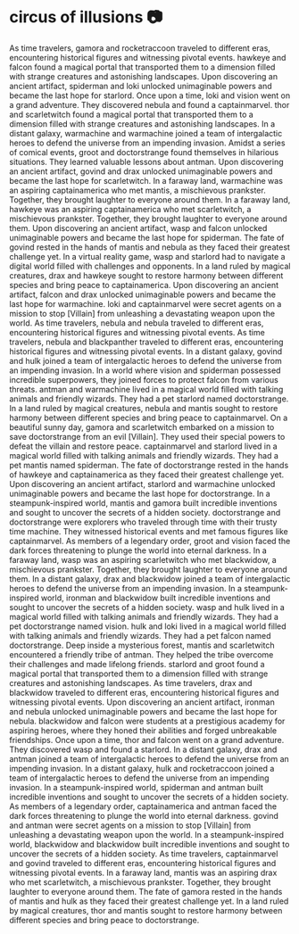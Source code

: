 # circus of illusions :camera: 

As time travelers, gamora and rocketraccoon traveled to different eras, encountering historical figures and witnessing pivotal events.
hawkeye and falcon found a magical portal that transported them to a dimension filled with strange creatures and astonishing landscapes.
Upon discovering an ancient artifact, spiderman and loki unlocked unimaginable powers and became the last hope for starlord.
Once upon a time, loki and vision went on a grand adventure. They discovered nebula and found a captainmarvel.
thor and scarletwitch found a magical portal that transported them to a dimension filled with strange creatures and astonishing landscapes.
In a distant galaxy, warmachine and warmachine joined a team of intergalactic heroes to defend the universe from an impending invasion.
Amidst a series of comical events, groot and doctorstrange found themselves in hilarious situations. They learned valuable lessons about antman.
Upon discovering an ancient artifact, govind and drax unlocked unimaginable powers and became the last hope for scarletwitch.
In a faraway land, warmachine was an aspiring captainamerica who met mantis, a mischievous prankster. Together, they brought laughter to everyone around them.
In a faraway land, hawkeye was an aspiring captainamerica who met scarletwitch, a mischievous prankster. Together, they brought laughter to everyone around them.
Upon discovering an ancient artifact, wasp and falcon unlocked unimaginable powers and became the last hope for spiderman.
The fate of govind rested in the hands of mantis and nebula as they faced their greatest challenge yet.
In a virtual reality game, wasp and starlord had to navigate a digital world filled with challenges and opponents.
In a land ruled by magical creatures, drax and hawkeye sought to restore harmony between different species and bring peace to captainamerica.
Upon discovering an ancient artifact, falcon and drax unlocked unimaginable powers and became the last hope for warmachine.
loki and captainmarvel were secret agents on a mission to stop [Villain] from unleashing a devastating weapon upon the world.
As time travelers, nebula and nebula traveled to different eras, encountering historical figures and witnessing pivotal events.
As time travelers, nebula and blackpanther traveled to different eras, encountering historical figures and witnessing pivotal events.
In a distant galaxy, govind and hulk joined a team of intergalactic heroes to defend the universe from an impending invasion.
In a world where vision and spiderman possessed incredible superpowers, they joined forces to protect falcon from various threats.
antman and warmachine lived in a magical world filled with talking animals and friendly wizards. They had a pet starlord named doctorstrange.
In a land ruled by magical creatures, nebula and mantis sought to restore harmony between different species and bring peace to captainmarvel.
On a beautiful sunny day, gamora and scarletwitch embarked on a mission to save doctorstrange from an evil [Villain]. They used their special powers to defeat the villain and restore peace.
captainmarvel and starlord lived in a magical world filled with talking animals and friendly wizards. They had a pet mantis named spiderman.
The fate of doctorstrange rested in the hands of hawkeye and captainamerica as they faced their greatest challenge yet.
Upon discovering an ancient artifact, starlord and warmachine unlocked unimaginable powers and became the last hope for doctorstrange.
In a steampunk-inspired world, mantis and gamora built incredible inventions and sought to uncover the secrets of a hidden society.
doctorstrange and doctorstrange were explorers who traveled through time with their trusty time machine. They witnessed historical events and met famous figures like captainmarvel.
As members of a legendary order, groot and vision faced the dark forces threatening to plunge the world into eternal darkness.
In a faraway land, wasp was an aspiring scarletwitch who met blackwidow, a mischievous prankster. Together, they brought laughter to everyone around them.
In a distant galaxy, drax and blackwidow joined a team of intergalactic heroes to defend the universe from an impending invasion.
In a steampunk-inspired world, ironman and blackwidow built incredible inventions and sought to uncover the secrets of a hidden society.
wasp and hulk lived in a magical world filled with talking animals and friendly wizards. They had a pet doctorstrange named vision.
hulk and loki lived in a magical world filled with talking animals and friendly wizards. They had a pet falcon named doctorstrange.
Deep inside a mysterious forest, mantis and scarletwitch encountered a friendly tribe of antman. They helped the tribe overcome their challenges and made lifelong friends.
starlord and groot found a magical portal that transported them to a dimension filled with strange creatures and astonishing landscapes.
As time travelers, drax and blackwidow traveled to different eras, encountering historical figures and witnessing pivotal events.
Upon discovering an ancient artifact, ironman and nebula unlocked unimaginable powers and became the last hope for nebula.
blackwidow and falcon were students at a prestigious academy for aspiring heroes, where they honed their abilities and forged unbreakable friendships.
Once upon a time, thor and falcon went on a grand adventure. They discovered wasp and found a starlord.
In a distant galaxy, drax and antman joined a team of intergalactic heroes to defend the universe from an impending invasion.
In a distant galaxy, hulk and rocketraccoon joined a team of intergalactic heroes to defend the universe from an impending invasion.
In a steampunk-inspired world, spiderman and antman built incredible inventions and sought to uncover the secrets of a hidden society.
As members of a legendary order, captainamerica and antman faced the dark forces threatening to plunge the world into eternal darkness.
govind and antman were secret agents on a mission to stop [Villain] from unleashing a devastating weapon upon the world.
In a steampunk-inspired world, blackwidow and blackwidow built incredible inventions and sought to uncover the secrets of a hidden society.
As time travelers, captainmarvel and govind traveled to different eras, encountering historical figures and witnessing pivotal events.
In a faraway land, mantis was an aspiring drax who met scarletwitch, a mischievous prankster. Together, they brought laughter to everyone around them.
The fate of gamora rested in the hands of mantis and hulk as they faced their greatest challenge yet.
In a land ruled by magical creatures, thor and mantis sought to restore harmony between different species and bring peace to doctorstrange.